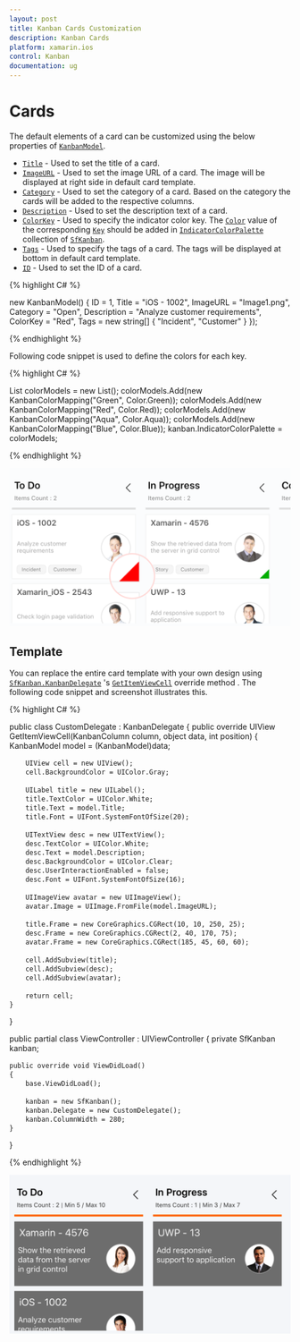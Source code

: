 ```yaml
---
layout: post
title: Kanban Cards Customization
description: Kanban Cards
platform: xamarin.ios
control: Kanban
documentation: ug
---
```


# Cards

The default elements of a card can be customized using the below properties of [`KanbanModel`](http://help.syncfusion.com/cr/cref_files/xamarin-ios/Syncfusion.SfKanban.iOS~Syncfusion.SfKanban.iOS.KanbanModel.html).

* [`Title`](http://help.syncfusion.com/cr/cref_files/xamarin-ios/Syncfusion.SfKanban.iOS~Syncfusion.SfKanban.iOS.KanbanModel~Title.html)         - Used to set the title of a card.
* [`ImageURL`](http://help.syncfusion.com/cr/cref_files/xamarin-ios/Syncfusion.SfKanban.iOS~Syncfusion.SfKanban.iOS.KanbanModel~ImageURL.html)      - Used to set the image URL of a card. The image will be displayed at right side in default card template.
* [`Category`](http://help.syncfusion.com/cr/cref_files/xamarin-ios/Syncfusion.SfKanban.iOS~Syncfusion.SfKanban.iOS.KanbanModel~Category.html)      - Used to set the category of a card. Based on the category the cards will be added to the respective columns. 
* [`Description`](http://help.syncfusion.com/cr/cref_files/xamarin-ios/Syncfusion.SfKanban.iOS~Syncfusion.SfKanban.iOS.KanbanModel~Description.html)   - Used to set the description text of a card.
* [`ColorKey`](http://help.syncfusion.com/cr/cref_files/xamarin-ios/Syncfusion.SfKanban.iOS~Syncfusion.SfKanban.iOS.KanbanModel~ColorKey.html)      - Used to specify the indicator color key. The [`Color`](http://help.syncfusion.com/cr/cref_files/xamarin-ios/Syncfusion.SfKanban.iOS~Syncfusion.SfKanban.iOS.KanbanColorMapping~Color.html) value of the corresponding [`Key`](http://help.syncfusion.com/cr/cref_files/xamarin-ios/Syncfusion.SfKanban.iOS~Syncfusion.SfKanban.iOS.KanbanColorMapping~Key.html) should be added in [`IndicatorColorPalette`](http://help.syncfusion.com/cr/cref_files/xamarin-ios/Syncfusion.SfKanban.iOS~Syncfusion.SfKanban.iOS.SfKanban~IndicatorColorPalette.html) collection of [`SfKanban`](http://help.syncfusion.com/cr/cref_files/xamarin-ios/Syncfusion.SfKanban.iOS~Syncfusion.SfKanban.iOS.SfKanban.html).
* [`Tags`](http://help.syncfusion.com/cr/cref_files/xamarin-ios/Syncfusion.SfKanban.iOS~Syncfusion.SfKanban.iOS.KanbanModel~Tags.html)          - Used to specify the tags of a card. The tags will be displayed at bottom in default card template.
* [`ID`](http://help.syncfusion.com/cr/cref_files/xamarin-ios/Syncfusion.SfKanban.iOS~Syncfusion.SfKanban.iOS.KanbanModel~ID.html)            - Used to set the ID of a card.

{% highlight C# %}

new KanbanModel()
{
    ID = 1,
    Title = "iOS - 1002",
    ImageURL = "Image1.png",
    Category = "Open",
    Description = "Analyze customer requirements",
    ColorKey = "Red",
    Tags = new string[] { "Incident", "Customer" }
});

{% endhighlight %}

Following code snippet is used to define the colors for each key.

{% highlight C# %}

List<KanbanColorMapping> colorModels = new List<KanbanColorMapping>();
colorModels.Add(new KanbanColorMapping("Green", Color.Green));
colorModels.Add(new KanbanColorMapping("Red", Color.Red));
colorModels.Add(new KanbanColorMapping("Aqua", Color.Aqua));
colorModels.Add(new KanbanColorMapping("Blue", Color.Blue));
kanban.IndicatorColorPalette = colorModels;

{% endhighlight %}

![Customization of cards in Xamarin.iOS Kanban](Kanban_images/CardCustomization.png)

## Template

You can replace the entire card template with your own design using [`SfKanban.KanbanDelegate`](http://help.syncfusion.com/cr/cref_files/xamarin-ios/Syncfusion.SfKanban.iOS~Syncfusion.SfKanban.iOS.KanbanDelegate.html) 's [`GetItemViewCell`](http://help.syncfusion.com/cr/cref_files/xamarin-ios/Syncfusion.SfKanban.iOS~Syncfusion.SfKanban.iOS.KanbanDelegate~GetItemViewCell.html) override method . The following code snippet and screenshot illustrates this.

{% highlight C# %}

public class CustomDelegate : KanbanDelegate
{
	public override UIView GetItemViewCell(KanbanColumn column, object data, int position)
	{
	    KanbanModel model = (KanbanModel)data;

		UIView cell = new UIView();
		cell.BackgroundColor = UIColor.Gray;

		UILabel title = new UILabel();
		title.TextColor = UIColor.White;
		title.Text = model.Title;
		title.Font = UIFont.SystemFontOfSize(20);

		UITextView desc = new UITextView();
		desc.TextColor = UIColor.White;
		desc.Text = model.Description;
		desc.BackgroundColor = UIColor.Clear;
		desc.UserInteractionEnabled = false;
		desc.Font = UIFont.SystemFontOfSize(16);

		UIImageView avatar = new UIImageView();
		avatar.Image = UIImage.FromFile(model.ImageURL);

		title.Frame = new CoreGraphics.CGRect(10, 10, 250, 25);
		desc.Frame = new CoreGraphics.CGRect(2, 40, 170, 75);
		avatar.Frame = new CoreGraphics.CGRect(185, 45, 60, 60);

		cell.AddSubview(title);
		cell.AddSubview(desc);
		cell.AddSubview(avatar);

		return cell;
	}
}	

public partial class ViewController : UIViewController
{
	private SfKanban kanban;

	public override void ViewDidLoad()
	{
		base.ViewDidLoad();

		kanban = new SfKanban();
		kanban.Delegate = new CustomDelegate();
		kanban.ColumnWidth = 280;
	}
}

{% endhighlight %}

![Template support for cards in Xamarin.iOS Kanban](Kanban_images/CardTemplate.png)


